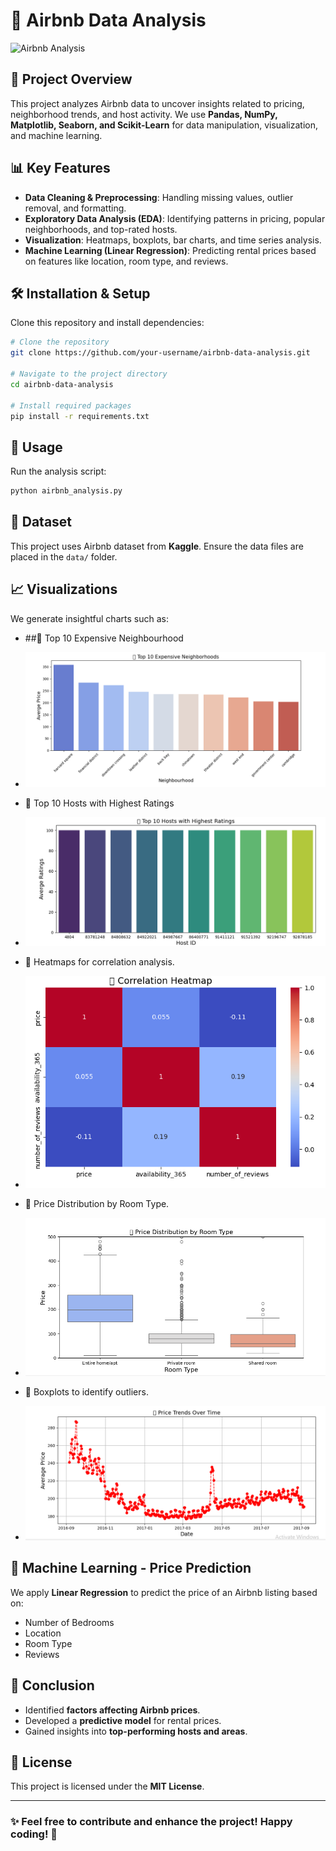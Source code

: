 # 🏡 Airbnb Data Analysis

![Airbnb Analysis](https://your-image-link-here.com/image.jpg)

## 📌 Project Overview
This project analyzes Airbnb data to uncover insights related to pricing, neighborhood trends, and host activity. We use **Pandas, NumPy, Matplotlib, Seaborn, and Scikit-Learn** for data manipulation, visualization, and machine learning.

## 📊 Key Features
- **Data Cleaning & Preprocessing**: Handling missing values, outlier removal, and formatting.
- **Exploratory Data Analysis (EDA)**: Identifying patterns in pricing, popular neighborhoods, and top-rated hosts.
- **Visualization**: Heatmaps, boxplots, bar charts, and time series analysis.
- **Machine Learning (Linear Regression)**: Predicting rental prices based on features like location, room type, and reviews.

## 🛠 Installation & Setup
Clone this repository and install dependencies:

```bash
# Clone the repository
git clone https://github.com/your-username/airbnb-data-analysis.git

# Navigate to the project directory
cd airbnb-data-analysis

# Install required packages
pip install -r requirements.txt
```

## 🚀 Usage
Run the analysis script:

```bash
python airbnb_analysis.py
```

## 📁 Dataset
This project uses Airbnb dataset from **Kaggle**. Ensure the data files are placed in the `data/` folder.

## 📈 Visualizations
We generate insightful charts such as:
- ##🔹 Top 10 Expensive Neighbourhood
- ![Expensive Neighbourhood](Images/Expensive%20nighbourhood.png)

- 🔹 Top 10 Hosts with Highest Ratings
- ![🔹 Top 10 Hosts with Highest Ratings](Images/Hosts%20High%20Ratings.png)

- 🔹 Heatmaps for correlation analysis.
- ![🔹 Correlation Heatmap](Images/Correlation%20Heatmap.png)

- 🔹 Price Distribution by Room Type.
- ![🔹 Price Distribution by Room Type](Images/Price%20By%20Room%20Type.png)

-   🔹 Boxplots to identify outliers.
- ![🔹 Price Trends Over Time](Images/Price%20Trends%20Over%20Time.png)


## 🤖 Machine Learning - Price Prediction
We apply **Linear Regression** to predict the price of an Airbnb listing based on:
- Number of Bedrooms
- Location
- Room Type
- Reviews

## 📝 Conclusion
- Identified **factors affecting Airbnb prices**.
- Developed a **predictive model** for rental prices.
- Gained insights into **top-performing hosts and areas**.

## 📜 License
This project is licensed under the **MIT License**.

---

### ✨ Feel free to contribute and enhance the project! Happy coding! 🚀

